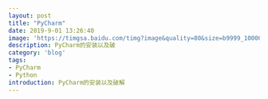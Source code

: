 ```yaml
---
layout: post
title: "PyCharm"
date: 2019-9-01 13:26:40
image: 'https://timgsa.baidu.com/timg?image&quality=80&size=b9999_10000&sec=1567328767839&di=7384cdb51504831032dbba4870de9d07&imgtype=0&src=http%3A%2F%2Fimg.smzy.com%2Fimges%2F2017%2F0512%2F20170512112016390.jpg'
description: PyCharm的安装以及破
category: 'blog'
tags:
- PyCharm
- Python
introduction: PyCharm的安装以及破解
---
```


<script>
window.location.href='https://victorfengming.github.io/2019/08/pycharm-install/';
</script>


